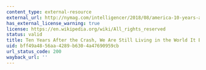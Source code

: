 ```yaml
---
content_type: external-resource
external_url: http://nymag.com/intelligencer/2018/08/america-10-years-after-the-financial-crisis.html
has_external_license_warning: true
license: https://en.wikipedia.org/wiki/All_rights_reserved
status: valid
title: Ten Years After the Crash, We Are Still Living in the World It Brutally Remade
uid: bff49a48-56aa-4289-b630-4a47690959cb
url_status_code: 200
wayback_url: ''
---
```

